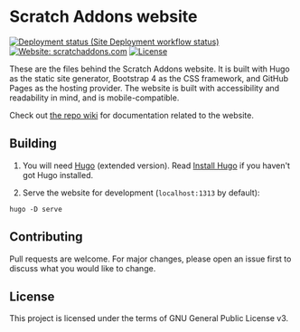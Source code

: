 # Scratch Addons website

[![Deployment status (Site Deployment workflow status)](https://img.shields.io/github/actions/workflow/status/ScratchAddons/website-v2/deploy-test.yml?label=deploy&style=flat-square)](https://github.com/ScratchAddons/website-v2/actions/workflows/deploy-test.yml)
[![Website: scratchaddons.com](https://img.shields.io/badge/website-scratchaddons.com-ff7b26.svg?style=flat-square)](https://scratchaddons.com)
[![License](https://img.shields.io/github/license/ScratchAddons/website-v2?style=flat-square)](https://github.com/ScratchAddons/website-v2/blob/master/LICENSE)

These are the files behind the Scratch Addons website. It is built with Hugo as the static site generator, Bootstrap 4 as the CSS framework, and GitHub Pages as the hosting provider. The website is built with accessibility and readability in mind, and is mobile-compatible.

Check out [the repo wiki](https://github.com/ScratchAddons/website-v2/wiki) for documentation related to the website.

## Building

1. You will need [Hugo](https://gohugo.io) (extended version). Read [Install Hugo](https://gohugo.io/getting-started/installing/) if you haven't got Hugo installed.

2. Serve the website for development (`localhost:1313` by default):

```batch
hugo -D serve
```

## Contributing

Pull requests are welcome. For major changes, please open an issue first to discuss what you would like to change.

## License

This project is licensed under the terms of GNU General Public License v3.
